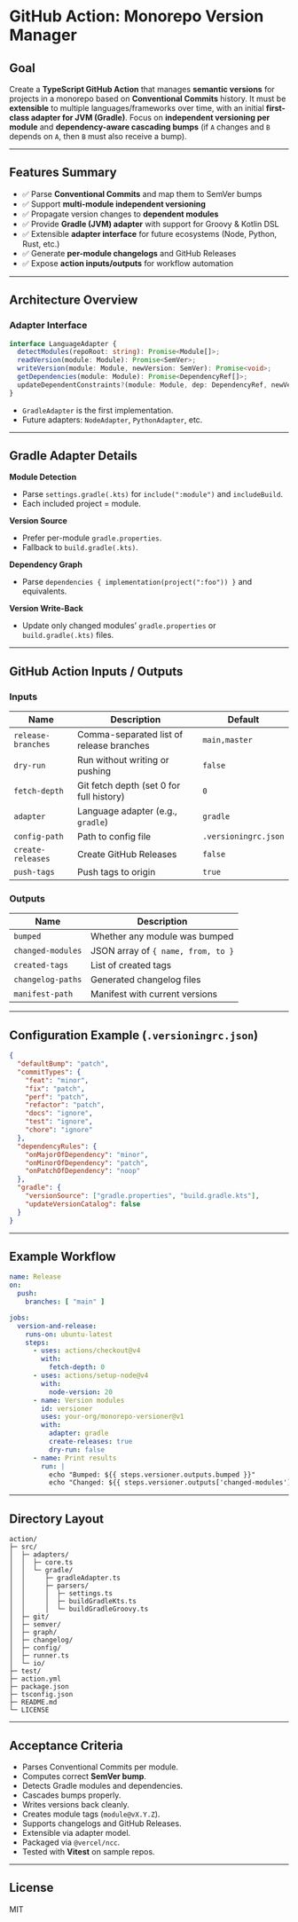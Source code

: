 # GitHub Action: Monorepo Version Manager

## Goal
Create a **TypeScript GitHub Action** that manages **semantic versions** for projects in a monorepo based on **Conventional Commits** history. It must be **extensible** to multiple languages/frameworks over time, with an initial **first-class adapter for JVM (Gradle)**. Focus on **independent versioning per module** and **dependency-aware cascading bumps** (if `A` changes and `B` depends on `A`, then `B` must also receive a bump).

---

## Features Summary

- ✅ Parse **Conventional Commits** and map them to SemVer bumps  
- ✅ Support **multi-module independent versioning**  
- ✅ Propagate version changes to **dependent modules**  
- ✅ Provide **Gradle (JVM) adapter** with support for Groovy & Kotlin DSL  
- ✅ Extensible **adapter interface** for future ecosystems (Node, Python, Rust, etc.)  
- ✅ Generate **per-module changelogs** and GitHub Releases  
- ✅ Expose **action inputs/outputs** for workflow automation

---

## Architecture Overview

### Adapter Interface

```ts
interface LanguageAdapter {
  detectModules(repoRoot: string): Promise<Module[]>;
  readVersion(module: Module): Promise<SemVer>;
  writeVersion(module: Module, newVersion: SemVer): Promise<void>;
  getDependencies(module: Module): Promise<DependencyRef[]>;
  updateDependentConstraints?(module: Module, dep: DependencyRef, newVersion: SemVer): Promise<void>;
}
```

- `GradleAdapter` is the first implementation.
- Future adapters: `NodeAdapter`, `PythonAdapter`, etc.

---

## Gradle Adapter Details

**Module Detection**
- Parse `settings.gradle(.kts)` for `include(":module")` and `includeBuild`.
- Each included project = module.

**Version Source**
- Prefer per-module `gradle.properties`.
- Fallback to `build.gradle(.kts)`.

**Dependency Graph**
- Parse `dependencies { implementation(project(":foo")) }` and equivalents.

**Version Write-Back**
- Update only changed modules’ `gradle.properties` or `build.gradle(.kts)` files.

---

## GitHub Action Inputs / Outputs

### Inputs

| Name | Description | Default |
|------|--------------|----------|
| `release-branches` | Comma-separated list of release branches | `main,master` |
| `dry-run` | Run without writing or pushing | `false` |
| `fetch-depth` | Git fetch depth (set 0 for full history) | `0` |
| `adapter` | Language adapter (e.g., `gradle`) | `gradle` |
| `config-path` | Path to config file | `.versioningrc.json` |
| `create-releases` | Create GitHub Releases | `false` |
| `push-tags` | Push tags to origin | `true` |

### Outputs

| Name | Description |
|------|--------------|
| `bumped` | Whether any module was bumped |
| `changed-modules` | JSON array of `{ name, from, to }` |
| `created-tags` | List of created tags |
| `changelog-paths` | Generated changelog files |
| `manifest-path` | Manifest with current versions |

---

## Configuration Example (`.versioningrc.json`)

```json
{
  "defaultBump": "patch",
  "commitTypes": {
    "feat": "minor",
    "fix": "patch",
    "perf": "patch",
    "refactor": "patch",
    "docs": "ignore",
    "test": "ignore",
    "chore": "ignore"
  },
  "dependencyRules": {
    "onMajorOfDependency": "minor",
    "onMinorOfDependency": "patch",
    "onPatchOfDependency": "noop"
  },
  "gradle": {
    "versionSource": ["gradle.properties", "build.gradle.kts"],
    "updateVersionCatalog": false
  }
}
```

---

## Example Workflow

```yaml
name: Release
on:
  push:
    branches: [ "main" ]

jobs:
  version-and-release:
    runs-on: ubuntu-latest
    steps:
      - uses: actions/checkout@v4
        with:
          fetch-depth: 0
      - uses: actions/setup-node@v4
        with:
          node-version: 20
      - name: Version modules
        id: versioner
        uses: your-org/monorepo-versioner@v1
        with:
          adapter: gradle
          create-releases: true
          dry-run: false
      - name: Print results
        run: |
          echo "Bumped: ${{ steps.versioner.outputs.bumped }}"
          echo "Changed: ${{ steps.versioner.outputs['changed-modules'] }}"
```

---

## Directory Layout

```
action/
├─ src/
│  ├─ adapters/
│  │  ├─ core.ts
│  │  └─ gradle/
│  │     ├─ gradleAdapter.ts
│  │     ├─ parsers/
│  │     │  ├─ settings.ts
│  │     │  ├─ buildGradleKts.ts
│  │     │  └─ buildGradleGroovy.ts
│  ├─ git/
│  ├─ semver/
│  ├─ graph/
│  ├─ changelog/
│  ├─ config/
│  ├─ runner.ts
│  └─ io/
├─ test/
├─ action.yml
├─ package.json
├─ tsconfig.json
├─ README.md
└─ LICENSE
```

---

## Acceptance Criteria

- Parses Conventional Commits per module.
- Computes correct **SemVer bump**.
- Detects Gradle modules and dependencies.
- Cascades bumps properly.
- Writes versions back cleanly.
- Creates module tags (`module@vX.Y.Z`).
- Supports changelogs and GitHub Releases.
- Extensible via adapter model.
- Packaged via `@vercel/ncc`.
- Tested with **Vitest** on sample repos.

---

## License
MIT
